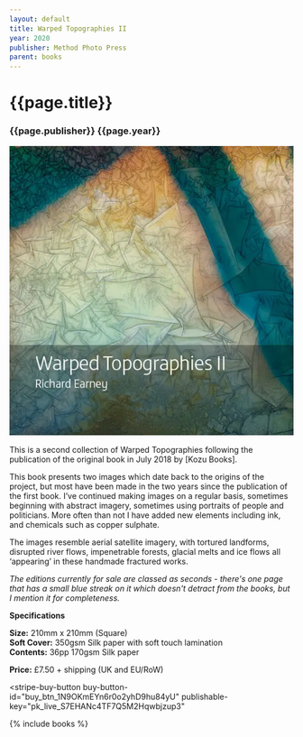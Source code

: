 ```yaml
---
layout: default
title: Warped Topographies II
year: 2020
publisher: Method Photo Press
parent: books
---
```


# {{page.title}}

### {{page.publisher}} {{page.year}}

![{{page.title}}](warped-topographies-ii-01.webp "{{page.title}}")

This is a second collection of Warped Topographies following the publication of the original book in July 2018 by [Kozu Books].

This  book presents two images which date back to the origins of the project, but most have been made in the  two years since the publication of the first book. I’ve continued making images on a regular basis, sometimes beginning with abstract imagery, sometimes using portraits of people and politicians. More often than not I have added new elements including ink, and chemicals such as copper sulphate.

The images resemble aerial satellite imagery, with tortured landforms, disrupted river flows, impenetrable forests, glacial melts and ice flows all ‘appearing’ in these handmade  fractured works.

*The editions currently for sale are classed as seconds - there's one page that has a small blue streak on it which doesn't detract from the books, but I mention it for completeness.*

**Specifications**

**Size:** 210mm x 210mm (Square)<br />
**Soft Cover:** 350gsm Silk paper with soft touch lamination<br />
**Contents:** 36pp 170gsm Silk paper

**Price:** £7.50 + shipping (UK and EU/RoW)

<script async
  src="https://js.stripe.com/v3/buy-button.js">
</script>

<stripe-buy-button
  buy-button-id="buy_btn_1N9OKmEYn6r0o2yhD9hu84yU"
  publishable-key="pk_live_S7EHANc4TF7Q5M2Hqwbjzup3"
>
</stripe-buy-button>


{% include books %}